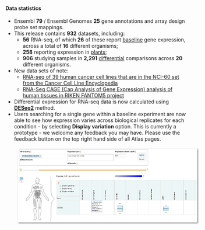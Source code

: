 #### Data statistics

- Ensembl **79** / Ensembl Genomes **25** gene annotations and array design probe set mappings.
- This release contains **932** datasets, including:
    - **56** RNA-seq, of which **26** of these report [baseline](https://www.ebi.ac.uk/gxa/baseline/experiments) gene expression, across a total of **16** different organisms;
    - **258** reporting expression in [plants](https://www.ebi.ac.uk/gxa/plant/experiments);
    - **906** studying samples in **2,291** [differential](https://www.ebi.ac.uk/gxa/help/index.html#differential-expression) comparisons across **20** different organisms.
- New data sets of note:
    - [RNA-seq of 39 human cancer cell lines that are in the NCI-60 set from the Cancer Cell Line Encyclopedia](https://www.ebi.ac.uk/gxa/experiments/E-MTAB-2980)
    - [RNA-Seq CAGE (Cap Analysis of Gene Expression) analysis of human tissues in RIKEN FANTOM5 project](https://www.ebi.ac.uk/gxa/experiments/E-MTAB-3358)
- Differential expression for RNA-seq data is now calculated using [**DESeq2**](http://www.bioconductor.org/packages/release/bioc/html/DESeq2.html) method.
- Users searching for a single gene within a baseline experiment are now able to see how expression varies across biological replicates for each condition - by selecting **Display variation** option. This is currently a prototype - we welcome any feedback you may have. Please use the feedback button on the top right hand side of all Atlas pages.

<img src="assets/img/baseline-boxplots.png"
     alt="Markdown Monster icon"
     style=" margin-left: 30px;" />